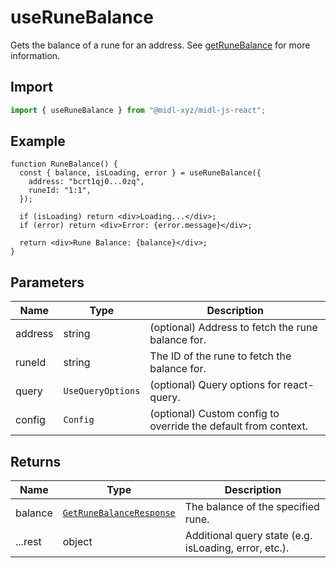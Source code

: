 # useRuneBalance

Gets the balance of a rune for an address. See [getRuneBalance](../actions/getRuneBalance.md) for more information.

## Import

```ts
import { useRuneBalance } from "@midl-xyz/midl-js-react";
```

## Example

```tsx
function RuneBalance() {
  const { balance, isLoading, error } = useRuneBalance({
    address: "bcrt1qj0...0zq",
    runeId: "1:1",
  });

  if (isLoading) return <div>Loading...</div>;
  if (error) return <div>Error: {error.message}</div>;

  return <div>Rune Balance: {balance}</div>;
}
```

## Parameters

| Name    | Type              | Description                                                    |
| ------- | ----------------- | -------------------------------------------------------------- |
| address | string            | (optional) Address to fetch the rune balance for.              |
| runeId  | string            | The ID of the rune to fetch the balance for.                   |
| query   | `UseQueryOptions` | (optional) Query options for react-query.                      |
| config  | `Config`          | (optional) Custom config to override the default from context. |

## Returns

| Name    | Type                                                                            | Description                                           |
| ------- | ------------------------------------------------------------------------------- | ----------------------------------------------------- |
| balance | [`GetRuneBalanceResponse`](../actions/getRuneBalance.md#getrunebalanceresponse) | The balance of the specified rune.                    |
| ...rest | object                                                                          | Additional query state (e.g. isLoading, error, etc.). |
